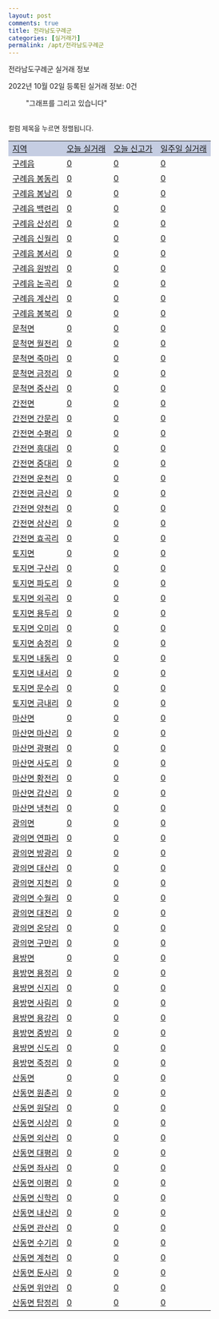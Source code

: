 ```yaml
---
layout: post
comments: true
title: 전라남도구례군
categories: [실거래가]
permalink: /apt/전라남도구례군
---
```


전라남도구례군 실거래 정보

2022년 10월 02일 등록된 실거래 정보: 0건

<!--<script async src="https://pagead2.googlesyndication.com/pagead/js/adsbygoogle.js?client=ca-pub-3485438051770037"
 crossorigin="anonymous"></script>-->

<script type="text/javascript">
  google.charts.load('current', {'packages':['corechart']});
  google.charts.setOnLoadCallback(drawChart);

  function drawChart() {
    var data = google.visualization.arrayToDataTable([['거래일', '매매', '전월세', '전매'], ['21-01', 1, 0, 0], ['21-02', 3, 1, 0], ['21-03', 6, 1, 0], ['21-04', 1, 0, 0], ['21-05', 0, 1, 0], ['21-06', 1, 0, 0], ['21-07', 0, 1, 0], ['21-08', 1, 2, 0], ['21-09', 1, 0, 1], ['21-10', 5, 5, 0], ['21-11', 7, 0, 0], ['21-12', 6, 2, 3], ['22-01', 4, 3, 1], ['22-02', 11, 0, 0], ['22-03', 4, 2, 0], ['22-04', 6, 1, 0], ['22-05', 2, 0, 0], ['22-06', 10, 2, 2], ['22-07', 8, 2, 5], ['22-08', 2, 0, 2], ['22-09', 4, 0, 0]]);

    var options = {
      title: '최근 1년간 유형별 거래량 추이',
      legend: { position: 'bottom' }
    };

    setTimeout(function() {
        var chart = new google.visualization.LineChart(document.getElementById('columnchart_material'));
        chart.draw(data, (options));
        document.getElementById('loading').style.display = 'none';
        var dayLabel = (new Date()).getDay();
        if (dayLabel < 2) {
            sorttable.innerSortFunction.apply(document.getElementById('week'), []);
            sorttable.innerSortFunction.apply(document.getElementById('week'), []);        
        }
        else {
            sorttable.innerSortFunction.apply(document.getElementById('today'), []);
            sorttable.innerSortFunction.apply(document.getElementById('today'), []);
        }
    }, 200);

  }
</script>

<div id="loading" style="z-index:20; display: block; margin-left: 35px">"그래프를 그리고 있습니다"</div>
<div id="columnchart_material" style="width: 95%; margin-left: -35px; display: block"></div>
<!--<div style="width: 95%; margin-left: -35px; display: block">
      <script async src="https://pagead2.googlesyndication.com/pagead/js/adsbygoogle.js?client=ca-pub-3485438051770037"
          crossorigin="anonymous"></script>
      <ins class="adsbygoogle"
          style="display:block"
          data-ad-format="fluid"
          data-ad-layout-key="-fb+5w+4e-db+86"
          data-ad-client="ca-pub-3485438051770037"
          data-ad-slot="1827090281"></ins>
      <script>
          (adsbygoogle = window.adsbygoogle || []).push({});
      </script>
</div>-->
<br>

<font size='small' style='font-size: small;'>컬럼 제목을 누르면 정렬됩니다.</font>
<table class="sortable">
  <tr style='background-color: rgba(114, 132, 186,0.4);'>
    <td id="region"><a href="#">지역</a></td>
    <td id="today"><a href="#">오늘 실거래</a></td>
    <td id="today_new"><a href="#">오늘 신고가</a></td>
    <td id="week"><a href="#">일주일 실거래</a></td>
  </tr>

  
  <tr class="item">
    <td><a href="전라남도구례군구례읍">구례읍</a></td>
    <td><a href="전라남도구례군구례읍">0</a></td>
    <td><a href="전라남도구례군구례읍">0</a></td>
    <td><a href="전라남도구례군구례읍">0</a></td>
  </tr>
    

  <tr class="item">
    <td><a href="전라남도구례군구례읍봉동리">구례읍 봉동리</a></td>
    <td><a href="전라남도구례군구례읍봉동리">0</a></td>
    <td><a href="전라남도구례군구례읍봉동리">0</a></td>
    <td><a href="전라남도구례군구례읍봉동리">0</a></td>
  </tr>
    

  <tr class="item">
    <td><a href="전라남도구례군구례읍봉남리">구례읍 봉남리</a></td>
    <td><a href="전라남도구례군구례읍봉남리">0</a></td>
    <td><a href="전라남도구례군구례읍봉남리">0</a></td>
    <td><a href="전라남도구례군구례읍봉남리">0</a></td>
  </tr>
    

  <tr class="item">
    <td><a href="전라남도구례군구례읍백련리">구례읍 백련리</a></td>
    <td><a href="전라남도구례군구례읍백련리">0</a></td>
    <td><a href="전라남도구례군구례읍백련리">0</a></td>
    <td><a href="전라남도구례군구례읍백련리">0</a></td>
  </tr>
    

  <tr class="item">
    <td><a href="전라남도구례군구례읍산성리">구례읍 산성리</a></td>
    <td><a href="전라남도구례군구례읍산성리">0</a></td>
    <td><a href="전라남도구례군구례읍산성리">0</a></td>
    <td><a href="전라남도구례군구례읍산성리">0</a></td>
  </tr>
    

  <tr class="item">
    <td><a href="전라남도구례군구례읍신월리">구례읍 신월리</a></td>
    <td><a href="전라남도구례군구례읍신월리">0</a></td>
    <td><a href="전라남도구례군구례읍신월리">0</a></td>
    <td><a href="전라남도구례군구례읍신월리">0</a></td>
  </tr>
    

  <tr class="item">
    <td><a href="전라남도구례군구례읍봉서리">구례읍 봉서리</a></td>
    <td><a href="전라남도구례군구례읍봉서리">0</a></td>
    <td><a href="전라남도구례군구례읍봉서리">0</a></td>
    <td><a href="전라남도구례군구례읍봉서리">0</a></td>
  </tr>
    

  <tr class="item">
    <td><a href="전라남도구례군구례읍원방리">구례읍 원방리</a></td>
    <td><a href="전라남도구례군구례읍원방리">0</a></td>
    <td><a href="전라남도구례군구례읍원방리">0</a></td>
    <td><a href="전라남도구례군구례읍원방리">0</a></td>
  </tr>
    

  <tr class="item">
    <td><a href="전라남도구례군구례읍논곡리">구례읍 논곡리</a></td>
    <td><a href="전라남도구례군구례읍논곡리">0</a></td>
    <td><a href="전라남도구례군구례읍논곡리">0</a></td>
    <td><a href="전라남도구례군구례읍논곡리">0</a></td>
  </tr>
    

  <tr class="item">
    <td><a href="전라남도구례군구례읍계산리">구례읍 계산리</a></td>
    <td><a href="전라남도구례군구례읍계산리">0</a></td>
    <td><a href="전라남도구례군구례읍계산리">0</a></td>
    <td><a href="전라남도구례군구례읍계산리">0</a></td>
  </tr>
    

  <tr class="item">
    <td><a href="전라남도구례군구례읍봉북리">구례읍 봉북리</a></td>
    <td><a href="전라남도구례군구례읍봉북리">0</a></td>
    <td><a href="전라남도구례군구례읍봉북리">0</a></td>
    <td><a href="전라남도구례군구례읍봉북리">0</a></td>
  </tr>
    

  <tr class="item">
    <td><a href="전라남도구례군문척면">문척면</a></td>
    <td><a href="전라남도구례군문척면">0</a></td>
    <td><a href="전라남도구례군문척면">0</a></td>
    <td><a href="전라남도구례군문척면">0</a></td>
  </tr>
    

  <tr class="item">
    <td><a href="전라남도구례군문척면월전리">문척면 월전리</a></td>
    <td><a href="전라남도구례군문척면월전리">0</a></td>
    <td><a href="전라남도구례군문척면월전리">0</a></td>
    <td><a href="전라남도구례군문척면월전리">0</a></td>
  </tr>
    

  <tr class="item">
    <td><a href="전라남도구례군문척면죽마리">문척면 죽마리</a></td>
    <td><a href="전라남도구례군문척면죽마리">0</a></td>
    <td><a href="전라남도구례군문척면죽마리">0</a></td>
    <td><a href="전라남도구례군문척면죽마리">0</a></td>
  </tr>
    

  <tr class="item">
    <td><a href="전라남도구례군문척면금정리">문척면 금정리</a></td>
    <td><a href="전라남도구례군문척면금정리">0</a></td>
    <td><a href="전라남도구례군문척면금정리">0</a></td>
    <td><a href="전라남도구례군문척면금정리">0</a></td>
  </tr>
    

  <tr class="item">
    <td><a href="전라남도구례군문척면중산리">문척면 중산리</a></td>
    <td><a href="전라남도구례군문척면중산리">0</a></td>
    <td><a href="전라남도구례군문척면중산리">0</a></td>
    <td><a href="전라남도구례군문척면중산리">0</a></td>
  </tr>
    

  <tr class="item">
    <td><a href="전라남도구례군간전면">간전면</a></td>
    <td><a href="전라남도구례군간전면">0</a></td>
    <td><a href="전라남도구례군간전면">0</a></td>
    <td><a href="전라남도구례군간전면">0</a></td>
  </tr>
    

  <tr class="item">
    <td><a href="전라남도구례군간전면간문리">간전면 간문리</a></td>
    <td><a href="전라남도구례군간전면간문리">0</a></td>
    <td><a href="전라남도구례군간전면간문리">0</a></td>
    <td><a href="전라남도구례군간전면간문리">0</a></td>
  </tr>
    

  <tr class="item">
    <td><a href="전라남도구례군간전면수평리">간전면 수평리</a></td>
    <td><a href="전라남도구례군간전면수평리">0</a></td>
    <td><a href="전라남도구례군간전면수평리">0</a></td>
    <td><a href="전라남도구례군간전면수평리">0</a></td>
  </tr>
    

  <tr class="item">
    <td><a href="전라남도구례군간전면흥대리">간전면 흥대리</a></td>
    <td><a href="전라남도구례군간전면흥대리">0</a></td>
    <td><a href="전라남도구례군간전면흥대리">0</a></td>
    <td><a href="전라남도구례군간전면흥대리">0</a></td>
  </tr>
    

  <tr class="item">
    <td><a href="전라남도구례군간전면중대리">간전면 중대리</a></td>
    <td><a href="전라남도구례군간전면중대리">0</a></td>
    <td><a href="전라남도구례군간전면중대리">0</a></td>
    <td><a href="전라남도구례군간전면중대리">0</a></td>
  </tr>
    

  <tr class="item">
    <td><a href="전라남도구례군간전면운천리">간전면 운천리</a></td>
    <td><a href="전라남도구례군간전면운천리">0</a></td>
    <td><a href="전라남도구례군간전면운천리">0</a></td>
    <td><a href="전라남도구례군간전면운천리">0</a></td>
  </tr>
    

  <tr class="item">
    <td><a href="전라남도구례군간전면금산리">간전면 금산리</a></td>
    <td><a href="전라남도구례군간전면금산리">0</a></td>
    <td><a href="전라남도구례군간전면금산리">0</a></td>
    <td><a href="전라남도구례군간전면금산리">0</a></td>
  </tr>
    

  <tr class="item">
    <td><a href="전라남도구례군간전면양천리">간전면 양천리</a></td>
    <td><a href="전라남도구례군간전면양천리">0</a></td>
    <td><a href="전라남도구례군간전면양천리">0</a></td>
    <td><a href="전라남도구례군간전면양천리">0</a></td>
  </tr>
    

  <tr class="item">
    <td><a href="전라남도구례군간전면삼산리">간전면 삼산리</a></td>
    <td><a href="전라남도구례군간전면삼산리">0</a></td>
    <td><a href="전라남도구례군간전면삼산리">0</a></td>
    <td><a href="전라남도구례군간전면삼산리">0</a></td>
  </tr>
    

  <tr class="item">
    <td><a href="전라남도구례군간전면효곡리">간전면 효곡리</a></td>
    <td><a href="전라남도구례군간전면효곡리">0</a></td>
    <td><a href="전라남도구례군간전면효곡리">0</a></td>
    <td><a href="전라남도구례군간전면효곡리">0</a></td>
  </tr>
    

  <tr class="item">
    <td><a href="전라남도구례군토지면">토지면</a></td>
    <td><a href="전라남도구례군토지면">0</a></td>
    <td><a href="전라남도구례군토지면">0</a></td>
    <td><a href="전라남도구례군토지면">0</a></td>
  </tr>
    

  <tr class="item">
    <td><a href="전라남도구례군토지면구산리">토지면 구산리</a></td>
    <td><a href="전라남도구례군토지면구산리">0</a></td>
    <td><a href="전라남도구례군토지면구산리">0</a></td>
    <td><a href="전라남도구례군토지면구산리">0</a></td>
  </tr>
    

  <tr class="item">
    <td><a href="전라남도구례군토지면파도리">토지면 파도리</a></td>
    <td><a href="전라남도구례군토지면파도리">0</a></td>
    <td><a href="전라남도구례군토지면파도리">0</a></td>
    <td><a href="전라남도구례군토지면파도리">0</a></td>
  </tr>
    

  <tr class="item">
    <td><a href="전라남도구례군토지면외곡리">토지면 외곡리</a></td>
    <td><a href="전라남도구례군토지면외곡리">0</a></td>
    <td><a href="전라남도구례군토지면외곡리">0</a></td>
    <td><a href="전라남도구례군토지면외곡리">0</a></td>
  </tr>
    

  <tr class="item">
    <td><a href="전라남도구례군토지면용두리">토지면 용두리</a></td>
    <td><a href="전라남도구례군토지면용두리">0</a></td>
    <td><a href="전라남도구례군토지면용두리">0</a></td>
    <td><a href="전라남도구례군토지면용두리">0</a></td>
  </tr>
    

  <tr class="item">
    <td><a href="전라남도구례군토지면오미리">토지면 오미리</a></td>
    <td><a href="전라남도구례군토지면오미리">0</a></td>
    <td><a href="전라남도구례군토지면오미리">0</a></td>
    <td><a href="전라남도구례군토지면오미리">0</a></td>
  </tr>
    

  <tr class="item">
    <td><a href="전라남도구례군토지면송정리">토지면 송정리</a></td>
    <td><a href="전라남도구례군토지면송정리">0</a></td>
    <td><a href="전라남도구례군토지면송정리">0</a></td>
    <td><a href="전라남도구례군토지면송정리">0</a></td>
  </tr>
    

  <tr class="item">
    <td><a href="전라남도구례군토지면내동리">토지면 내동리</a></td>
    <td><a href="전라남도구례군토지면내동리">0</a></td>
    <td><a href="전라남도구례군토지면내동리">0</a></td>
    <td><a href="전라남도구례군토지면내동리">0</a></td>
  </tr>
    

  <tr class="item">
    <td><a href="전라남도구례군토지면내서리">토지면 내서리</a></td>
    <td><a href="전라남도구례군토지면내서리">0</a></td>
    <td><a href="전라남도구례군토지면내서리">0</a></td>
    <td><a href="전라남도구례군토지면내서리">0</a></td>
  </tr>
    

  <tr class="item">
    <td><a href="전라남도구례군토지면문수리">토지면 문수리</a></td>
    <td><a href="전라남도구례군토지면문수리">0</a></td>
    <td><a href="전라남도구례군토지면문수리">0</a></td>
    <td><a href="전라남도구례군토지면문수리">0</a></td>
  </tr>
    

  <tr class="item">
    <td><a href="전라남도구례군토지면금내리">토지면 금내리</a></td>
    <td><a href="전라남도구례군토지면금내리">0</a></td>
    <td><a href="전라남도구례군토지면금내리">0</a></td>
    <td><a href="전라남도구례군토지면금내리">0</a></td>
  </tr>
    

  <tr class="item">
    <td><a href="전라남도구례군마산면">마산면</a></td>
    <td><a href="전라남도구례군마산면">0</a></td>
    <td><a href="전라남도구례군마산면">0</a></td>
    <td><a href="전라남도구례군마산면">0</a></td>
  </tr>
    

  <tr class="item">
    <td><a href="전라남도구례군마산면마산리">마산면 마산리</a></td>
    <td><a href="전라남도구례군마산면마산리">0</a></td>
    <td><a href="전라남도구례군마산면마산리">0</a></td>
    <td><a href="전라남도구례군마산면마산리">0</a></td>
  </tr>
    

  <tr class="item">
    <td><a href="전라남도구례군마산면광평리">마산면 광평리</a></td>
    <td><a href="전라남도구례군마산면광평리">0</a></td>
    <td><a href="전라남도구례군마산면광평리">0</a></td>
    <td><a href="전라남도구례군마산면광평리">0</a></td>
  </tr>
    

  <tr class="item">
    <td><a href="전라남도구례군마산면사도리">마산면 사도리</a></td>
    <td><a href="전라남도구례군마산면사도리">0</a></td>
    <td><a href="전라남도구례군마산면사도리">0</a></td>
    <td><a href="전라남도구례군마산면사도리">0</a></td>
  </tr>
    

  <tr class="item">
    <td><a href="전라남도구례군마산면황전리">마산면 황전리</a></td>
    <td><a href="전라남도구례군마산면황전리">0</a></td>
    <td><a href="전라남도구례군마산면황전리">0</a></td>
    <td><a href="전라남도구례군마산면황전리">0</a></td>
  </tr>
    

  <tr class="item">
    <td><a href="전라남도구례군마산면갑산리">마산면 갑산리</a></td>
    <td><a href="전라남도구례군마산면갑산리">0</a></td>
    <td><a href="전라남도구례군마산면갑산리">0</a></td>
    <td><a href="전라남도구례군마산면갑산리">0</a></td>
  </tr>
    

  <tr class="item">
    <td><a href="전라남도구례군마산면냉천리">마산면 냉천리</a></td>
    <td><a href="전라남도구례군마산면냉천리">0</a></td>
    <td><a href="전라남도구례군마산면냉천리">0</a></td>
    <td><a href="전라남도구례군마산면냉천리">0</a></td>
  </tr>
    

  <tr class="item">
    <td><a href="전라남도구례군광의면">광의면</a></td>
    <td><a href="전라남도구례군광의면">0</a></td>
    <td><a href="전라남도구례군광의면">0</a></td>
    <td><a href="전라남도구례군광의면">0</a></td>
  </tr>
    

  <tr class="item">
    <td><a href="전라남도구례군광의면연파리">광의면 연파리</a></td>
    <td><a href="전라남도구례군광의면연파리">0</a></td>
    <td><a href="전라남도구례군광의면연파리">0</a></td>
    <td><a href="전라남도구례군광의면연파리">0</a></td>
  </tr>
    

  <tr class="item">
    <td><a href="전라남도구례군광의면방광리">광의면 방광리</a></td>
    <td><a href="전라남도구례군광의면방광리">0</a></td>
    <td><a href="전라남도구례군광의면방광리">0</a></td>
    <td><a href="전라남도구례군광의면방광리">0</a></td>
  </tr>
    

  <tr class="item">
    <td><a href="전라남도구례군광의면대산리">광의면 대산리</a></td>
    <td><a href="전라남도구례군광의면대산리">0</a></td>
    <td><a href="전라남도구례군광의면대산리">0</a></td>
    <td><a href="전라남도구례군광의면대산리">0</a></td>
  </tr>
    

  <tr class="item">
    <td><a href="전라남도구례군광의면지천리">광의면 지천리</a></td>
    <td><a href="전라남도구례군광의면지천리">0</a></td>
    <td><a href="전라남도구례군광의면지천리">0</a></td>
    <td><a href="전라남도구례군광의면지천리">0</a></td>
  </tr>
    

  <tr class="item">
    <td><a href="전라남도구례군광의면수월리">광의면 수월리</a></td>
    <td><a href="전라남도구례군광의면수월리">0</a></td>
    <td><a href="전라남도구례군광의면수월리">0</a></td>
    <td><a href="전라남도구례군광의면수월리">0</a></td>
  </tr>
    

  <tr class="item">
    <td><a href="전라남도구례군광의면대전리">광의면 대전리</a></td>
    <td><a href="전라남도구례군광의면대전리">0</a></td>
    <td><a href="전라남도구례군광의면대전리">0</a></td>
    <td><a href="전라남도구례군광의면대전리">0</a></td>
  </tr>
    

  <tr class="item">
    <td><a href="전라남도구례군광의면온당리">광의면 온당리</a></td>
    <td><a href="전라남도구례군광의면온당리">0</a></td>
    <td><a href="전라남도구례군광의면온당리">0</a></td>
    <td><a href="전라남도구례군광의면온당리">0</a></td>
  </tr>
    

  <tr class="item">
    <td><a href="전라남도구례군광의면구만리">광의면 구만리</a></td>
    <td><a href="전라남도구례군광의면구만리">0</a></td>
    <td><a href="전라남도구례군광의면구만리">0</a></td>
    <td><a href="전라남도구례군광의면구만리">0</a></td>
  </tr>
    

  <tr class="item">
    <td><a href="전라남도구례군용방면">용방면</a></td>
    <td><a href="전라남도구례군용방면">0</a></td>
    <td><a href="전라남도구례군용방면">0</a></td>
    <td><a href="전라남도구례군용방면">0</a></td>
  </tr>
    

  <tr class="item">
    <td><a href="전라남도구례군용방면용정리">용방면 용정리</a></td>
    <td><a href="전라남도구례군용방면용정리">0</a></td>
    <td><a href="전라남도구례군용방면용정리">0</a></td>
    <td><a href="전라남도구례군용방면용정리">0</a></td>
  </tr>
    

  <tr class="item">
    <td><a href="전라남도구례군용방면신지리">용방면 신지리</a></td>
    <td><a href="전라남도구례군용방면신지리">0</a></td>
    <td><a href="전라남도구례군용방면신지리">0</a></td>
    <td><a href="전라남도구례군용방면신지리">0</a></td>
  </tr>
    

  <tr class="item">
    <td><a href="전라남도구례군용방면사림리">용방면 사림리</a></td>
    <td><a href="전라남도구례군용방면사림리">0</a></td>
    <td><a href="전라남도구례군용방면사림리">0</a></td>
    <td><a href="전라남도구례군용방면사림리">0</a></td>
  </tr>
    

  <tr class="item">
    <td><a href="전라남도구례군용방면용강리">용방면 용강리</a></td>
    <td><a href="전라남도구례군용방면용강리">0</a></td>
    <td><a href="전라남도구례군용방면용강리">0</a></td>
    <td><a href="전라남도구례군용방면용강리">0</a></td>
  </tr>
    

  <tr class="item">
    <td><a href="전라남도구례군용방면중방리">용방면 중방리</a></td>
    <td><a href="전라남도구례군용방면중방리">0</a></td>
    <td><a href="전라남도구례군용방면중방리">0</a></td>
    <td><a href="전라남도구례군용방면중방리">0</a></td>
  </tr>
    

  <tr class="item">
    <td><a href="전라남도구례군용방면신도리">용방면 신도리</a></td>
    <td><a href="전라남도구례군용방면신도리">0</a></td>
    <td><a href="전라남도구례군용방면신도리">0</a></td>
    <td><a href="전라남도구례군용방면신도리">0</a></td>
  </tr>
    

  <tr class="item">
    <td><a href="전라남도구례군용방면죽정리">용방면 죽정리</a></td>
    <td><a href="전라남도구례군용방면죽정리">0</a></td>
    <td><a href="전라남도구례군용방면죽정리">0</a></td>
    <td><a href="전라남도구례군용방면죽정리">0</a></td>
  </tr>
    

  <tr class="item">
    <td><a href="전라남도구례군산동면">산동면</a></td>
    <td><a href="전라남도구례군산동면">0</a></td>
    <td><a href="전라남도구례군산동면">0</a></td>
    <td><a href="전라남도구례군산동면">0</a></td>
  </tr>
    

  <tr class="item">
    <td><a href="전라남도구례군산동면원촌리">산동면 원촌리</a></td>
    <td><a href="전라남도구례군산동면원촌리">0</a></td>
    <td><a href="전라남도구례군산동면원촌리">0</a></td>
    <td><a href="전라남도구례군산동면원촌리">0</a></td>
  </tr>
    

  <tr class="item">
    <td><a href="전라남도구례군산동면원달리">산동면 원달리</a></td>
    <td><a href="전라남도구례군산동면원달리">0</a></td>
    <td><a href="전라남도구례군산동면원달리">0</a></td>
    <td><a href="전라남도구례군산동면원달리">0</a></td>
  </tr>
    

  <tr class="item">
    <td><a href="전라남도구례군산동면시상리">산동면 시상리</a></td>
    <td><a href="전라남도구례군산동면시상리">0</a></td>
    <td><a href="전라남도구례군산동면시상리">0</a></td>
    <td><a href="전라남도구례군산동면시상리">0</a></td>
  </tr>
    

  <tr class="item">
    <td><a href="전라남도구례군산동면외산리">산동면 외산리</a></td>
    <td><a href="전라남도구례군산동면외산리">0</a></td>
    <td><a href="전라남도구례군산동면외산리">0</a></td>
    <td><a href="전라남도구례군산동면외산리">0</a></td>
  </tr>
    

  <tr class="item">
    <td><a href="전라남도구례군산동면대평리">산동면 대평리</a></td>
    <td><a href="전라남도구례군산동면대평리">0</a></td>
    <td><a href="전라남도구례군산동면대평리">0</a></td>
    <td><a href="전라남도구례군산동면대평리">0</a></td>
  </tr>
    

  <tr class="item">
    <td><a href="전라남도구례군산동면좌사리">산동면 좌사리</a></td>
    <td><a href="전라남도구례군산동면좌사리">0</a></td>
    <td><a href="전라남도구례군산동면좌사리">0</a></td>
    <td><a href="전라남도구례군산동면좌사리">0</a></td>
  </tr>
    

  <tr class="item">
    <td><a href="전라남도구례군산동면이평리">산동면 이평리</a></td>
    <td><a href="전라남도구례군산동면이평리">0</a></td>
    <td><a href="전라남도구례군산동면이평리">0</a></td>
    <td><a href="전라남도구례군산동면이평리">0</a></td>
  </tr>
    

  <tr class="item">
    <td><a href="전라남도구례군산동면신학리">산동면 신학리</a></td>
    <td><a href="전라남도구례군산동면신학리">0</a></td>
    <td><a href="전라남도구례군산동면신학리">0</a></td>
    <td><a href="전라남도구례군산동면신학리">0</a></td>
  </tr>
    

  <tr class="item">
    <td><a href="전라남도구례군산동면내산리">산동면 내산리</a></td>
    <td><a href="전라남도구례군산동면내산리">0</a></td>
    <td><a href="전라남도구례군산동면내산리">0</a></td>
    <td><a href="전라남도구례군산동면내산리">0</a></td>
  </tr>
    

  <tr class="item">
    <td><a href="전라남도구례군산동면관산리">산동면 관산리</a></td>
    <td><a href="전라남도구례군산동면관산리">0</a></td>
    <td><a href="전라남도구례군산동면관산리">0</a></td>
    <td><a href="전라남도구례군산동면관산리">0</a></td>
  </tr>
    

  <tr class="item">
    <td><a href="전라남도구례군산동면수기리">산동면 수기리</a></td>
    <td><a href="전라남도구례군산동면수기리">0</a></td>
    <td><a href="전라남도구례군산동면수기리">0</a></td>
    <td><a href="전라남도구례군산동면수기리">0</a></td>
  </tr>
    

  <tr class="item">
    <td><a href="전라남도구례군산동면계천리">산동면 계천리</a></td>
    <td><a href="전라남도구례군산동면계천리">0</a></td>
    <td><a href="전라남도구례군산동면계천리">0</a></td>
    <td><a href="전라남도구례군산동면계천리">0</a></td>
  </tr>
    

  <tr class="item">
    <td><a href="전라남도구례군산동면둔사리">산동면 둔사리</a></td>
    <td><a href="전라남도구례군산동면둔사리">0</a></td>
    <td><a href="전라남도구례군산동면둔사리">0</a></td>
    <td><a href="전라남도구례군산동면둔사리">0</a></td>
  </tr>
    

  <tr class="item">
    <td><a href="전라남도구례군산동면위안리">산동면 위안리</a></td>
    <td><a href="전라남도구례군산동면위안리">0</a></td>
    <td><a href="전라남도구례군산동면위안리">0</a></td>
    <td><a href="전라남도구례군산동면위안리">0</a></td>
  </tr>
    

  <tr class="item">
    <td><a href="전라남도구례군산동면탑정리">산동면 탑정리</a></td>
    <td><a href="전라남도구례군산동면탑정리">0</a></td>
    <td><a href="전라남도구례군산동면탑정리">0</a></td>
    <td><a href="전라남도구례군산동면탑정리">0</a></td>
  </tr>
    


</table>


    